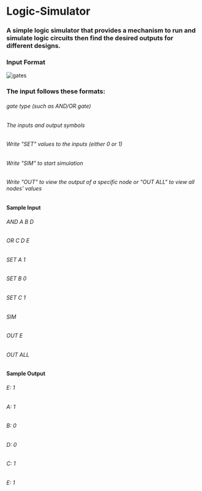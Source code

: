 # Logic-Simulator
### A simple logic simulator that provides a mechanism to run and simulate logic circuits then find the desired outputs for different designs.

### Input Format
![gates](https://user-images.githubusercontent.com/81903080/192406733-f2eeaa70-a0ad-440d-9d4b-169f610beb34.png)

### The input follows these formats:

###### gate type (such as AND/OR gate)
###### The inputs and output symbols
###### Write "SET" values to the inputs (either 0 or 1)
###### Write "SIM" to start simulation
###### Write "OUT" to view the output of a specific node or "OUT ALL" to view all nodes' values

#### Sample Input 
###### AND A B D
###### OR C D E
###### SET A 1
###### SET B 0 
###### SET C 1
###### SIM 
###### OUT E
###### OUT ALL

#### Sample Output
###### E: 1
###### A: 1
###### B: 0
###### D: 0
###### C: 1
###### E: 1
